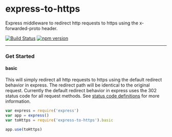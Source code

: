 # express-to-https

Express middleware to redirect http requests to https using the x-forwarded-proto header.

[![Build Status](https://travis-ci.org/eezing/express-to-https.svg?branch=master)](https://travis-ci.org/eezing/express-to-https) [![npm version](https://badge.fury.io/js/express-to-https.svg)](https://badge.fury.io/js/express-to-https)

---

### Get Started

#### basic
This will simply redirect all http requests to https using the default redirect behavior in express. The redirect path will be identical to the original request. Currently the default redirect behavior in express uses the 302 status code for all request methods. See [status code definitions](https://www.w3.org/Protocols/rfc2616/rfc2616-sec10.html) for more information.

```javascript
var express = require('express')
var app = express()
var toHttps = require('express-to-https').basic

app.use(toHttps)

```
